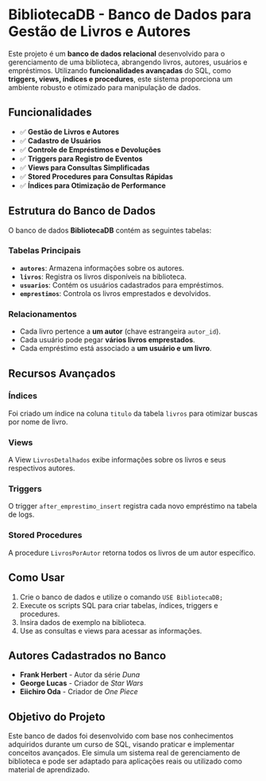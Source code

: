 # BibliotecaDB - Banco de Dados para Gestão de Livros e Autores

Este projeto é um **banco de dados relacional** desenvolvido para o gerenciamento de uma biblioteca, abrangendo livros, autores, usuários e empréstimos. Utilizando **funcionalidades avançadas** do SQL, como **triggers, views, índices e procedures**, este sistema proporciona um ambiente robusto e otimizado para manipulação de dados.

## Funcionalidades

- ✅ **Gestão de Livros e Autores**
- ✅ **Cadastro de Usuários**
- ✅ **Controle de Empréstimos e Devoluções**
- ✅ **Triggers para Registro de Eventos**
- ✅ **Views para Consultas Simplificadas**
- ✅ **Stored Procedures para Consultas Rápidas**
- ✅ **Índices para Otimização de Performance**

## Estrutura do Banco de Dados

O banco de dados **BibliotecaDB** contém as seguintes tabelas:

### Tabelas Principais

- **`autores`**: Armazena informações sobre os autores.
- **`livros`**: Registra os livros disponíveis na biblioteca.
- **`usuarios`**: Contém os usuários cadastrados para empréstimos.
- **`emprestimos`**: Controla os livros emprestados e devolvidos.

### Relacionamentos

- Cada livro pertence a **um autor** (chave estrangeira `autor_id`).
- Cada usuário pode pegar **vários livros emprestados**.
- Cada empréstimo está associado a **um usuário e um livro**.

## Recursos Avançados

### Índices
Foi criado um índice na coluna `titulo` da tabela `livros` para otimizar buscas por nome de livro.

### Views
A View `LivrosDetalhados` exibe informações sobre os livros e seus respectivos autores.

### Triggers
O trigger `after_emprestimo_insert` registra cada novo empréstimo na tabela de logs.

### Stored Procedures
A procedure `LivrosPorAutor` retorna todos os livros de um autor específico.

## Como Usar

1. Crie o banco de dados e utilize o comando `USE BibliotecaDB;`
2. Execute os scripts SQL para criar tabelas, índices, triggers e procedures.
3. Insira dados de exemplo na biblioteca.
4. Use as consultas e views para acessar as informações.

## Autores Cadastrados no Banco

- **Frank Herbert** - Autor da série *Duna*
- **George Lucas** - Criador de *Star Wars*
- **Eiichiro Oda** - Criador de *One Piece*

## Objetivo do Projeto

Este banco de dados foi desenvolvido com base nos conhecimentos adquiridos durante um curso de SQL, visando praticar e implementar conceitos avançados. Ele simula um sistema real de gerenciamento de biblioteca e pode ser adaptado para aplicações reais ou utilizado como material de aprendizado.
